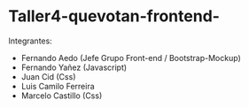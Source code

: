 # Taller4-quevotan-frontend-


Integrantes:<br />

- Fernando Aedo (Jefe Grupo Front-end / Bootstrap-Mockup)<br />
- Fernando Yañez (Javascript)<br />
- Juan Cid (Css)<br />
- Luis Camilo Ferreira<br />
- Marcelo Castillo (Css)<br />
